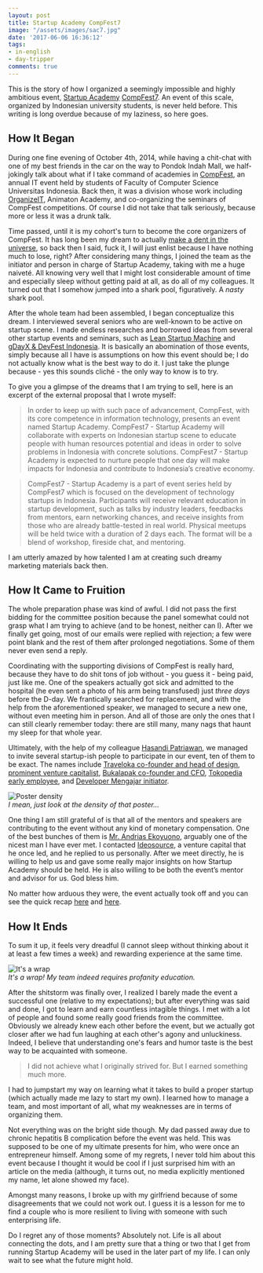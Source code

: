 ```yaml
---
layout: post
title: Startup Academy CompFest7
image: "/assets/images/sac7.jpg"
date: '2017-06-06 16:36:12'
tags:
- in-english
- day-tripper
comments: true
---
```


This is the story of how I organized a seemingly impossible and highly ambitious event, [Startup Academy](http://web.archive.org/web/20151110034935/http://compfest.web.id/event/startup-academy) [CompFest7](//id.wikipedia.org/wiki/CompFest). An event of this scale, organized by Indonesian university students, is never held before. This writing is long overdue because of my laziness, so here goes.

## How It Began

During one fine evening of October 4th, 2014, while having a chit-chat with one of my best friends in the car on the way to Pondok Indah Mall, we half-jokingly talk about what if I take command of academies in [CompFest](https://compfest.web.id), an annual IT event held by students of Faculty of Computer Science Universitas Indonesia. Back then, it was a division whose work including [OrganizeIT](https://app.compfest.web.id/event/grandlaunching), Animaton Academy, and co-organizing the seminars of CompFest competitions. Of course I did not take that talk seriously, because more or less it was a drunk talk.

Time passed, until it is my cohort's turn to become the core organizers of CompFest. It has long been my dream to actually [make a dent in the universe](http://www.macworld.com/article/1162827/steve_jobs_making_a_dent_in_the_universe.html), so back then I said, fuck it, I will just enlist because I have nothing much to lose, right? After considering many things, I joined the team as the initiator and person in charge of Startup Academy, taking with me a huge naiveté. All knowing very well that I might lost considerable amount of time and especially sleep without getting paid at all, as do all of my colleagues. It turned out that I somehow jumped into a shark pool, figuratively. A *nasty* shark pool.

After the whole team had been assembled, I began conceptualize this dream. I interviewed several seniors who are well-known to be active on startup scene. I made endless researches and borrowed ideas from several other startup events and seminars, such as [Lean Startup Machine](https://www.leanstartupmachine.com/) and [gDayX & DevFest Indonesia](https://sites.google.com/a/kibar.co.id/gdayx-devfest-indonesia/program/jakarta). It is basically an abomination of those events, simply because all I have is assumptions on how this event should be; I do not actually know what is the best way to do it. I just take the plunge because - yes this sounds cliché - the only way to know is to try.

To give you a glimpse of the dreams that I am trying to sell, here is an excerpt of the external proposal that I wrote myself:

> In order to keep up with such pace of advancement, CompFest, with its core competence in information technology, presents an event named Startup Academy. CompFest7 - Startup Academy will collaborate with experts on Indonesian startup scene to educate people with human resources potential and ideas in order to solve problems in Indonesia with concrete solutions. CompFest7 - Startup Academy is expected to nurture people that one day will make impacts for Indonesia and contribute to Indonesia’s creative economy.

> CompFest7 - Startup Academy is a part of event series held by CompFest7 which is focused on the development of technology startups in Indonesia. Participants will receive relevant education in startup development, such as talks by industry leaders, feedbacks from mentors, earn networking chances, and receive insights from those who are already battle-tested in real world. Physical meetups will be held twice with a duration of 2 days each. The format will be a blend of workshop, fireside chat, and mentoring.

I am utterly amazed by how talented I am at creating such dreamy marketing materials back then.

## How It Came to Fruition

The whole preparation phase was kind of awful. I did not pass the first bidding for the committee position because the panel somewhat could not grasp what I am trying to achieve (and to be honest, neither can I). After we finally get going, most of our emails were replied with rejection; a few were point blank and the rest of them after prolonged negotiations. Some of them never even send a reply.

Coordinating with the supporting divisions of CompFest is really hard, because they have to do shit tons of job without - you guess it - being paid, just like me. One of the speakers actually got sick and admitted to the hospital (he even sent a photo of his arm being transfused) just *three days* before the D-day. We frantically searched for replacement, and with the help from the aforementioned speaker, we managed to secure a new one, without even meeting him in person. And all of those are only the ones that I can still clearly remember today: there are still many, many nags that haunt my sleep for that whole year.

Ultimately, with the help of my colleague [Hasandi Patriawan](http://patriawans.com), we managed to invite several startup-ish people to participate in our event, ten of them to be exact. The names include [Traveloka co-founder and head of design](http://www.bintang.com/success/read/2849381/albert-zhang-berhenti-bekerja-demi-membangun-traveloka), [prominent venture capitalist](https://id.linkedin.com/in/dondihananto), [Bukalapak co-founder and CFO](https://id.linkedin.com/in/fajrinrasyid), [Tokopedia early employee](https://id.linkedin.com/in/trinugraha), and [Developer Mengajar initiator](https://id.linkedin.com/in/sidiqpermana).

![Poster density](/assets/images/poster-density.jpg)  
*I mean, just look at the density of that poster...*

One thing I am still grateful of is that all of the mentors and speakers are contributing to the event without any kind of monetary compensation. One of the best bunches of them is [Mr. Andrias Ekoyuono](https://id.linkedin.com/in/andrias98), arguably one of the nicest man I have ever met. I contacted [Ideosource](http://ideosource.com/), a venture capital that he once led, and he replied to us personally. After we meet directly, he is willing to help us and gave some really major insights on how Startup Academy should be held. He is also willing to be both the event’s mentor and advisor for us. God bless him.

No matter how arduous they were, the event actually took off and you can see the quick recap [here](https://web.archive.org/web/20151110035701/http://blog.compfest.web.id/meetup-i-startup-academy-gagal-itu-wajar/) and [here](https://web.archive.org/web/20151110035851/http://blog.compfest.web.id/meetup-ii-startup-academy/).

## How It Ends

To sum it up, it feels very dreadful (I cannot sleep without thinking about it at least a few times a week) and rewarding experience at the same time.

![It's a wrap](/assets/images/its-a-wrap.png)  
*It's a wrap! My team indeed requires profanity education.*

After the shitstorm was finally over, I realized I barely made the event a successful one (relative to my expectations); but after everything was said and done, I got to learn and earn countless intagible things. I met with a lot of people and found some really good friends from the committee. Obviously we already knew each other before the event, but we actually got closer after we had fun laughing at each other's agony and unluckiness. Indeed, I believe that understanding one's fears and humor taste is the best way to be acquainted with someone.

> I did not achieve what I originally strived for. But I earned something much more.

I had to jumpstart my way on learning what it takes to build a proper startup (which actually made me lazy to start my own). I learned how to manage a team, and most important of all, what my weaknesses are in terms of organizing them.

Not everything was on the bright side though. My dad passed away due to chronic hepatitis B complication before the event was held. This was supposed to be one of my ultimate presents for him, who were once an entrepreneur himself. Among some of my regrets, I never told him about this event because I thought it would be cool if I just surprised him with an article on the media (although, it turns out, no media explicitly mentioned my name, let alone showed my face).

Amongst many reasons, I broke up with my girlfriend because of some disagreements that we could not work out. I guess it is a lesson for me to find a couple who is more resilient to living with someone with such enterprising life.

Do I regret any of those moments? Absolutely not. Life is all about connecting the dots, and I am pretty sure that a thing or two that I get from running Startup Academy will be used in the later part of my life. I can only wait to see what the future might hold.